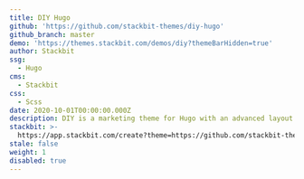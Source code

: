 ```yaml
---
title: DIY Hugo
github: 'https://github.com/stackbit-themes/diy-hugo'
github_branch: master
demo: 'https://themes.stackbit.com/demos/diy?themeBarHidden=true'
author: Stackbit
ssg:
  - Hugo
cms:
  - Stackbit
css:
  - Scss
date: 2020-10-01T00:00:00.000Z
description: DIY is a marketing theme for Hugo with an advanced layout builder.
stackbit: >-
  https://app.stackbit.com/create?theme=https://github.com/stackbit-themes/diy-hugo
stale: false
weight: 1
disabled: true
---
```

